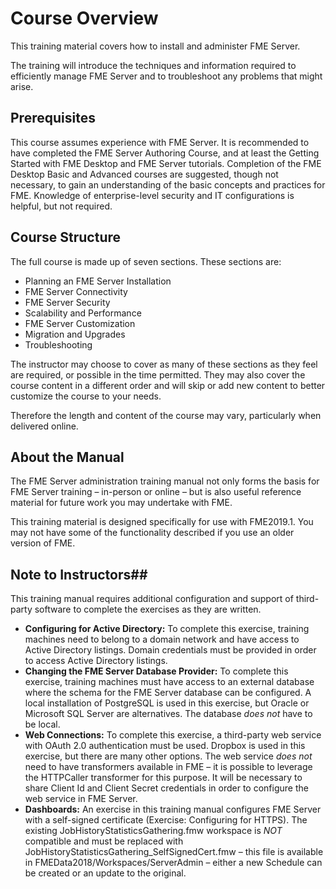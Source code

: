 # Course Overview #

This training material covers how to install and administer FME Server.

The training will introduce the techniques and information required to efficiently manage FME Server and to troubleshoot any problems that might arise.

## Prerequisites ##

This course assumes experience with FME Server. It is recommended to have completed the FME Server Authoring Course, and at least the Getting Started with FME Desktop and FME Server tutorials. Completion of the FME Desktop Basic and Advanced courses are suggested, though not necessary, to gain an understanding of the basic concepts and practices for FME. Knowledge of enterprise-level security and IT configurations is helpful, but not required.


## Course Structure ##

The full course is made up of seven sections. These sections are:

- Planning an FME Server Installation
- FME Server Connectivity
- FME Server Security
- Scalability and Performance
- FME Server Customization
- Migration and Upgrades
- Troubleshooting

The instructor may choose to cover as many of these sections as they feel are required, or possible in the time permitted. They may also cover the course content in a different order and will skip or add new content to better customize the course to your needs.

Therefore the length and content of the course may vary, particularly when delivered online.


## About the Manual ##
The FME Server administration training manual not only forms the basis for FME Server training – in-person or online – but is also useful reference material for future work you may undertake with FME.

This training material is designed specifically for use with FME2019.1. You may not have some of the functionality described if you use an older version of FME.


## Note to Instructors##
This training manual requires additional configuration and support of third-party software to complete the exercises as they are written.

- **Configuring for Active Directory:** To complete this exercise, training machines need to belong to a domain network and have access to Active Directory listings. Domain credentials must be provided in order to access Active Directory listings.
- **Changing the FME Server Database Provider:** To complete this exercise, training machines must have access to an external database where the schema for the FME Server database can be configured. A local installation of PostgreSQL is used in this exercise, but Oracle or Microsoft SQL Server are alternatives. The database *does not* have to be local.
- **Web Connections:** To complete this exercise, a third-party web service with OAuth 2.0 authentication must be used. Dropbox is used in this exercise, but there are many other options. The web service *does not* need to have transformers available in FME – it is possible to leverage the HTTPCaller transformer for this purpose. It will be necessary to share Client Id and Client Secret credentials in order to configure the web service in FME Server.
- **Dashboards:** An exercise in this training manual configures FME Server with a self-signed certificate (Exercise: Configuring for HTTPS). The existing JobHistoryStatisticsGathering.fmw workspace is *NOT* compatible and must be replaced with JobHistoryStatisticsGathering_SelfSignedCert.fmw – this file is available in FMEData2018/Workspaces/ServerAdmin – either a new Schedule can be created or an update to the original.
